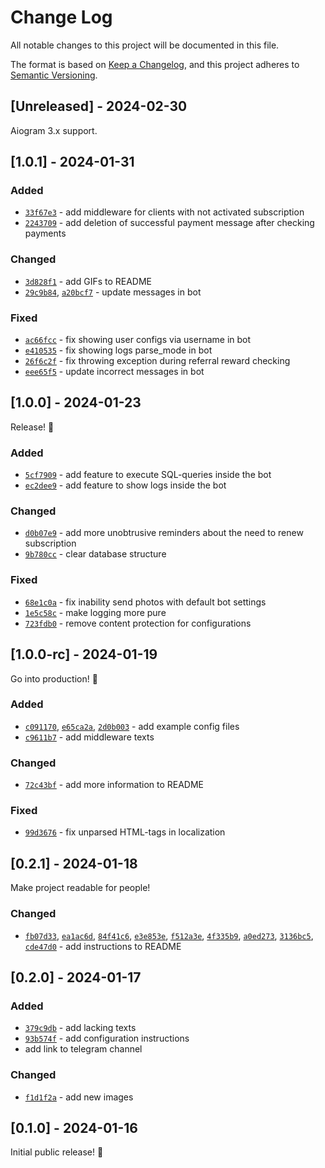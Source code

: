 # Change Log
All notable changes to this project will be documented in this file.

The format is based on [Keep a Changelog](https://keepachangelog.com/en/1.0.0/),
and this project adheres to [Semantic Versioning](https://semver.org/spec/v2.0.0.html).

## [Unreleased] - 2024-02-30
Aiogram 3.x support.

## [1.0.1] - 2024-01-31

### Added
- [`33f67e3`](https://github.com/exmanka/ksiVPN-telegram-bot/commit/33f67e3) - add middleware for clients with not activated subscription
- [`2243709`](https://github.com/exmanka/ksiVPN-telegram-bot/commit/2243709) - add deletion of successful payment message after checking payments

### Changed
- [`3d828f1`](https://github.com/exmanka/ksiVPN-telegram-bot/commit/3d828f1) - add GIFs to README
- [`29c9b84`](https://github.com/exmanka/ksiVPN-telegram-bot/commit/29c9b84), [`a20bcf7`](https://github.com/exmanka/ksiVPN-telegram-bot/commit/a20bcf7) - update messages in bot

### Fixed
- [`ac66fcc`](https://github.com/exmanka/ksiVPN-telegram-bot/commit/ac66fcc) - fix showing user configs via username in bot
- [`e410535`](https://github.com/exmanka/ksiVPN-telegram-bot/commit/e410535) - fix showing logs parse_mode in bot
- [`26f6c2f`](https://github.com/exmanka/ksiVPN-telegram-bot/commit/26f6c2f) - fix throwing exception during referral reward checking
- [`eee65f5`](https://github.com/exmanka/ksiVPN-telegram-bot/commit/eee65f5) - update incorrect messages in bot


## [1.0.0] - 2024-01-23
Release! 🥂

### Added
- [`5cf7909`](https://github.com/exmanka/ksiVPN-telegram-bot/commit/5cf7909) - add feature to execute SQL-queries inside the bot
- [`ec2dee9`](https://github.com/exmanka/ksiVPN-telegram-bot/commit/ec2dee9) - add feature to show logs inside the bot

### Changed
- [`d0b07e9`](https://github.com/exmanka/ksiVPN-telegram-bot/commit/d0b07e9) - add more unobtrusive reminders about the need to renew subscription
- [`9b780cc`](https://github.com/exmanka/ksiVPN-telegram-bot/commit/9b780cc) - clear database structure

### Fixed
- [`68e1c0a`](https://github.com/exmanka/ksiVPN-telegram-bot/commit/68e1c0a) - fix inability send photos with default bot settings
- [`1e5c58c`](https://github.com/exmanka/ksiVPN-telegram-bot/commit/1e5c58c) - make logging more pure
- [`723fdb0`](https://github.com/exmanka/ksiVPN-telegram-bot/commit/723fdb0) - remove content protection for configurations


## [1.0.0-rc] - 2024-01-19
Go into production! 🎊

### Added
- [`c091170`](https://github.com/exmanka/ksiVPN-telegram-bot/commit/c091170), [`e65ca2a`](https://github.com/exmanka/ksiVPN-telegram-bot/commit/e65ca2a), [`2d0b003`](https://github.com/exmanka/ksiVPN-telegram-bot/commit/2d0b003) - add example config files
- [`c9611b7`](https://github.com/exmanka/ksiVPN-telegram-bot/commit/c9611b7) - add middleware texts

### Changed
- [`72c43bf`](https://github.com/exmanka/ksiVPN-telegram-bot/commit/72c43bf) - add more information to README

### Fixed
- [`99d3676`](https://github.com/exmanka/ksiVPN-telegram-bot/commit/99d3676) - fix unparsed HTML-tags in localization

## [0.2.1] - 2024-01-18
Make project readable for people!

### Changed
- [`fb07d33`](https://github.com/exmanka/ksiVPN-telegram-bot/commit/fb07d33), [`ea1ac6d`](https://github.com/exmanka/ksiVPN-telegram-bot/commit/ea1ac6d), [`84f41c6`](https://github.com/exmanka/ksiVPN-telegram-bot/commit/84f41c6), [`e3e853e`](https://github.com/exmanka/ksiVPN-telegram-bot/commit/e3e853e), [`f512a3e`](https://github.com/exmanka/ksiVPN-telegram-bot/commit/f512a3e), [`4f335b9`](https://github.com/exmanka/ksiVPN-telegram-bot/commit/4f335b9), [`a0ed273`](https://github.com/exmanka/ksiVPN-telegram-bot/commit/a0ed273), [`3136bc5`](https://github.com/exmanka/ksiVPN-telegram-bot/commit/3136bc5), [`cde47d0`](https://github.com/exmanka/ksiVPN-telegram-bot/commit/cde47d0) - add instructions to README

## [0.2.0] - 2024-01-17

### Added
- [`379c9db`](https://github.com/exmanka/ksiVPN-telegram-bot/commit/379c9db) - add lacking texts
- [`93b574f`](https://github.com/exmanka/ksiVPN-telegram-bot/commit/93b574f) - add configuration instructions
- add link to telegram channel

### Changed
- [`f1d1f2a`](https://github.com/exmanka/ksiVPN-telegram-bot/commit/f1d1f2a) - add new images

## [0.1.0] - 2024-01-16
Initial public release! 🎉

